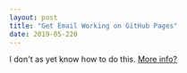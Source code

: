 ```yaml
---
layout: post
title: "Get Email Working on GitHub Pages"
date: 2019-05-220
---
```


I don't as yet know how to do this.   <a href="http://imakewebthings.com/blog/github-pages-email"> More info?</a>
